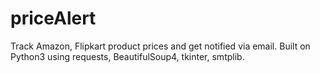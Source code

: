 # priceAlert

Track Amazon, Flipkart product prices and get notified via email. Built on Python3 using requests, BeautifulSoup4, tkinter, smtplib. 

